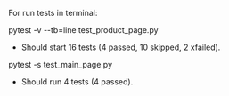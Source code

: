 For run tests in terminal:

pytest -v --tb=line test_product_page.py

* Should start 16 tests (4 passed, 10 skipped, 2 xfailed).

pytest -s test_main_page.py

* Should run 4 tests (4 passed).

